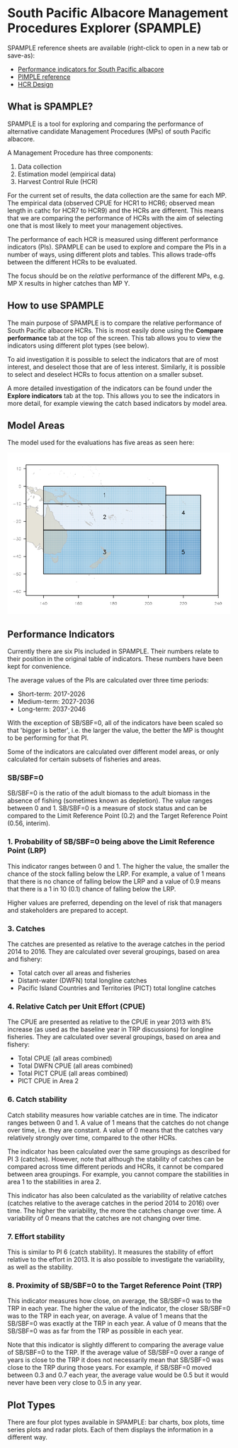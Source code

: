 # South Pacific Albacore Management Procedures Explorer (SPAMPLE)

SPAMPLE reference sheets are available (right-click to open in a new tab or save-as):

* <a href="PIposter.pdf" target="_blank">Performance indicators for South Pacific albacore</a>
* <a href="PIMPLEposter2sided.pdf" target="_blank">PIMPLE reference</a>
* <a href="HCR_plot.pdf" target="_blank">HCR Design</a>

## What is SPAMPLE?

SPAMPLE is a tool for exploring and comparing the performance of alternative candidate Management Procedures (MPs) of south Pacific albacore.

A Management Procedure has three components:

1. Data collection
2. Estimation model (empirical data)
3. Harvest Control Rule (HCR)

For the current set of results, the data collection are the same for each MP. The empirical data (observed CPUE for HCR1 to HCR6; observed mean length in cathc for HCR7 to HCR9) and the HCRs are different.
This means that we are comparing the performance of HCRs with the aim of selecting one that is most likely to meet your management objectives.

The performance of each HCR is measured using different performance indicators (PIs).
SPAMPLE can be used to explore and compare the PIs in a number of ways, using different plots and tables.
This allows trade-offs between the different HCRs to be evaluated.

The focus should be on the *relative* performance of the different MPs, e.g. MP X results in higher catches than MP Y.

## How to use SPAMPLE

The main purpose of SPAMPLE is to compare the relative performance of  South Pacific albacore HCRs. This is most easily done using the **Compare performance** tab at the top of the screen.
This tab allows you to view the indicators using different plot types (see below).

To aid investigation it is possible to select the indicators that are of most interest, and deselect those that are of less interest.
Similarly, it is possible to select and deselect HCRs to focus attention on a smaller subset.

A more detailed investigation of the indicators can be found under the **Explore indicators** tab at the top.
This allows you to see the indicators in more detail, for example viewing the catch based indicators by model area.

## Model Areas

The model used for the evaluations has five areas as seen here:

![](ALB-region-map-2018.png)

## Performance Indicators

Currently there are six PIs included in SPAMPLE.
Their numbers relate to their position in the original table of indicators. These numbers have been kept for convenience.

The average values of the PIs are calculated over three time periods:

* Short-term: 2017-2026
* Medium-term: 2027-2036
* Long-term: 2037-2046

With the exception of SB/SBF=0, all of the indicators have been scaled so that 'bigger is better', i.e. the larger the value, the better the MP is thought to be performing for that PI.

Some of the indicators are calculated over different model areas, or only calculated for certain subsets of fisheries and areas.

### SB/SBF=0


SB/SBF=0 is the ratio of the adult biomass to the adult biomass in the absence of fishing (sometimes known as depletion).
The value ranges between 0 and 1.
SB/SBF=0 is a measure of stock status and can be compared to the Limit Reference Point (0.2) and the Target Reference Point (0.56, interim).

### 1. Probability of SB/SBF=0 being above the Limit Reference Point (LRP)

This indicator ranges between 0 and 1.
The higher the value, the smaller the chance of the stock falling below the LRP.
For example, a value of 1 means that there is no chance of falling below the LRP and a value of 0.9 means that there is a 1 in 10 (0.1) chance of falling below the LRP.

Higher values are preferred, depending on the level of risk that managers and stakeholders are prepared to accept.

### 3. Catches

The catches are presented as relative to the average catches in the period 2014 to 2016.
They are calculated over several groupings, based on area and fishery:

* Total catch over all areas and fisheries
* Distant-water (DWFN) total longline catches
* Pacific Island Countries and Territories (PICT) total longline catches

### 4. Relative Catch per Unit Effort (CPUE)

The CPUE are presented as relative to the CPUE in year 2013 with 8% increase (as used as the baseline year in TRP discussions) for longline fisheries. They are calculated over several groupings, based on area and fishery:

* Total CPUE (all areas combined)
* Total DWFN CPUE (all areas combined)
* Total PICT CPUE (all areas combined)
* PICT CPUE in Area 2

### 6. Catch stability

Catch stability measures how variable catches are in time. 
The indicator ranges between 0 and 1. A value of 1 means that the catches do not change over time, i.e. they are constant.
A value of 0 means that the catches vary relatively strongly over time, compared to the other HCRs.

The indicator has been calculated over the same groupings as described for PI 3 (catches).
However, note that although the stability of catches can be compared across time different periods and HCRs, it cannot be compared between area groupings. 
For example, you cannot compare the stabilities in area 1 to the stabilities in area 2.

This indicator has also been calculated as the variability of relative catches (catches relative to the average catches in the period 2014 to 2016) over time.
The higher the variability, the more the catches change over time.
A variability of 0 means that the catches are not changing over time.

### 7. Effort stability

This is similar to PI 6 (catch stability).
It measures the stability of effort relative to the effort in 2013.
It is also possible to investigate the variability, as well as the stability.

### 8. Proximity of SB/SBF=0 to the Target Reference Point (TRP)

This indicator measures how close, on average, the SB/SBF=0 was to the TRP in each year.
The higher the value of the indicator, the closer SB/SBF=0 was to the TRP in each year, on average.
A value of 1 means that the SB/SBF=0 was exactly at the TRP in each year.
A value of 0 means that the SB/SBF=0 was as far from the TRP as possible in each year.

Note that this indicator is slightly different to comparing the average value of SB/SBF=0 to the TRP.
If the average value of SB/SBF=0 over a range of years is close to the TRP it does not necessarily mean that SB/SBF=0 was close to the TRP during those years.
For example, if SB/SBF=0 moved between 0.3 and 0.7 each year, the average value would be 0.5 but it would never have been very close to 0.5 in any year.

## Plot Types

There are four plot types available in SPAMPLE: bar charts, box plots, time series plots and radar plots. Each of them displays the information in a different way.



          
